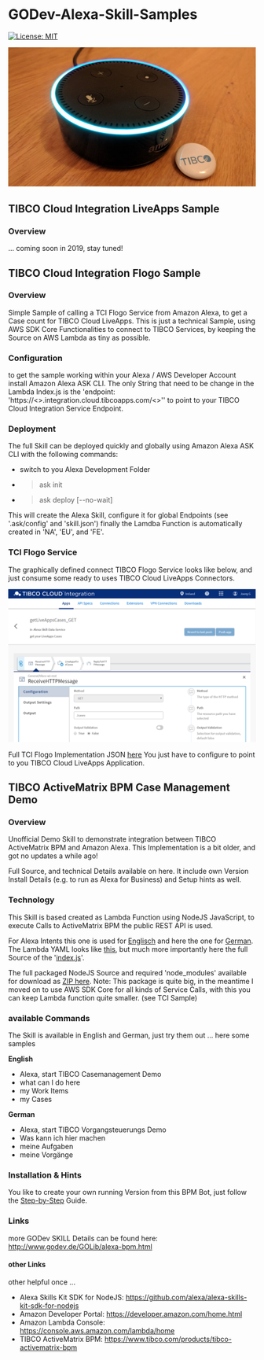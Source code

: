 # GODev-Alexa-Skill-Samples

[![License: MIT](https://img.shields.io/badge/License-MIT-yellow.svg)](https://opensource.org/licenses/MIT)

![Alexa TIBCO](images/Alexa-TIBCO.jpg?raw=true "TIBCO Amazon Alexa Bots")

## TIBCO Cloud Integration LiveApps Sample
### Overview
... coming soon in 2019, stay tuned!

## TIBCO Cloud Integration Flogo Sample
### Overview
Simple Sample of calling a TCI Flogo Service from Amazon Alexa, to get a Case count for TIBCO Cloud LiveApps.
This is just a technical Sample, using AWS SDK Core Functionalities to connect to TIBCO Services, by keeping the Source on AWS Lambda as tiny as possible.

### Configuration
to get the sample working within your Alexa / AWS Developer Account install Amazon Alexa ASK CLI. The only String that need to be change in the Lambda Index.js is the 'endpoint: 'https://<<your location>>.integration.cloud.tibcoapps.com/<<your TCI Service ID>>'' to point to your TIBCO Cloud Integration Service Endpoint.

### Deployment
The full Skill can be deployed quickly and globally using Amazon Alexa ASK CLI with the following commands:
- switch to you Alexa Development Folder
- >ask init
- >ask deploy [--no-wait]

This will create the Alexa Skill, configure it for global Endpoints (see '.ask/config' and 'skill.json') finally the Lamdba Function is automatically created in 'NA', 'EU', and 'FE'.

### TCI Flogo Service
The graphically defined connect TIBCO Flogo Service looks like below, and just consume some ready to uses TIBCO Cloud LiveApps Connectors.

![Alexa TIBCO Flogo LiveApps](images/basicFlogoFlow.png?raw=true "basic TIBCO Flogo flow connected to LiveApps")

Full TCI Flogo Implementation JSON [here](TCI-Flogo/flogo-json/Alexa-Skill-Data-Service.json)
You just have to configure to point to you TIBCO Cloud LiveApps Application.

## TIBCO ActiveMatrix BPM Case Management Demo
### Overview
Unofficial Demo Skill to demonstrate integration between TIBCO ActiveMatrix BPM and Amazon Alexa.
This Implementation is a bit older, and got no updates a while ago!

Full Source, and technical Details available on here.
It include own Version Install Details (e.g. to run as Alexa for Business) and Setup hints as well.

### Technology
This Skill is based created as Lambda Function using NodeJS JavaScript, to execute Calls to ActiveMatrix BPM the public REST API is used.

For Alexa Intents this one is used for [Englisch](bpmbot/Intents/intents_en.json) and here the one for [German](bpmbot/Intents/intents_de.json).
The Lambda YAML looks like [this](bpmbot/bpmbot.yaml), but much more importantly here the full Source of the '[index.js](bpmbot/index.js)'.

The full packaged NodeJS Source and required 'node_modules' available for download as [ZIP here](bpmbot/zip/bpmbot.zip).
Note: This package is quite big, in the meantime I moved on to use AWS SDK Core for all kinds of Service Calls, with this you can keep Lambda function quite smaller. (see TCI Sample)

### available Commands
The Skill is available in English and German, just try them out ... here some samples

<b>English</b>
- Alexa, start TIBCO Casemanagement Demo
- what can I do here
- my Work Items
- my Cases

<b>German</b>
- Alexa, start TIBCO Vorgangsteuerungs Demo
- Was kann ich hier machen
- meine Aufgaben
- meine Vorgänge

### Installation & Hints
You like to create your own running Version from this BPM Bot, just follow the [Step-by-Step](bpmbot/docs/install-guide.md) Guide.

### Links
more GODev SKILL Details can be found here: http://www.godev.de/GOLib/alexa-bpm.html

#### other Links
other helpful once ...
- Alexa Skills Kit SDK for NodeJS: https://github.com/alexa/alexa-skills-kit-sdk-for-nodejs
- Amazon Developer Portal: https://developer.amazon.com/home.html
- Amazon Lambda Console: https://console.aws.amazon.com/lambda/home
- TIBCO ActiveMatrix BPM: https://www.tibco.com/products/tibco-activematrix-bpm
